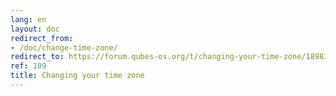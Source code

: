 ```yaml
---
lang: en
layout: doc
redirect_from:
- /doc/change-time-zone/
redirect_to: https://forum.qubes-os.org/t/changing-your-time-zone/18983
ref: 109
title: Changing your time zone
---
```

